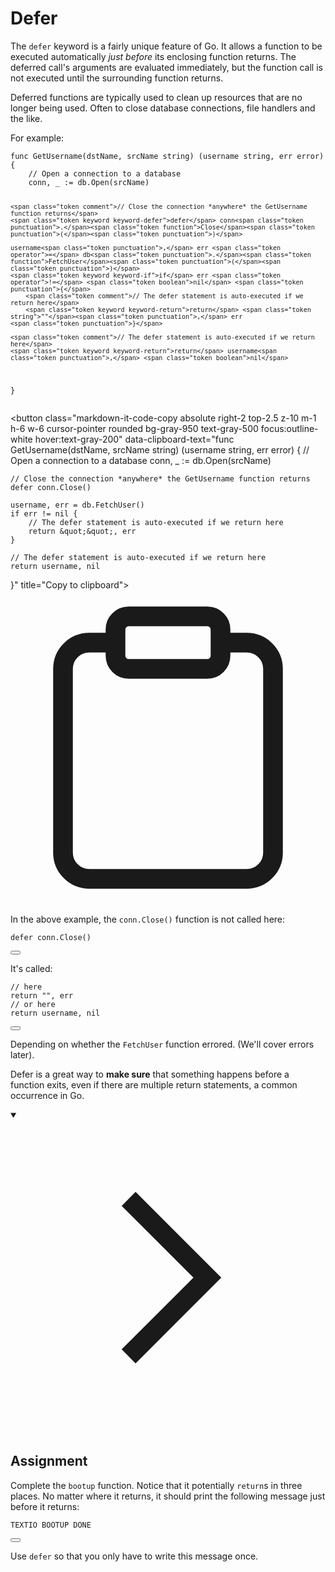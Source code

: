 <h1>Defer</h1>
<p>The <code>defer</code> keyword is a fairly unique feature of Go. It allows a function to be executed automatically <em>just before</em> its enclosing function returns. The deferred call's arguments are evaluated immediately, but the function call is not executed until the surrounding function returns.</p>
<p>Deferred functions are typically used to clean up resources that are no longer being used. Often to close database connections, file handlers and the like.</p>
<p>For example:</p>

<div style="position: relative; isolation: isolate;">
  <pre class="language-go" tabindex="0"><code class="language-go"><span class="token tag">func</span> <span class="token function">GetUsername</span><span class="token punctuation">(</span>dstName<span class="token punctuation">,</span> srcName <span class="token builtin">string</span><span class="token punctuation">)</span> <span class="token punctuation">(</span>username <span class="token builtin">string</span><span class="token punctuation">,</span> err <span class="token builtin">error</span><span class="token punctuation">)</span> <span class="token punctuation">{</span>
	<span class="token comment">// Open a connection to a database</span>
	conn<span class="token punctuation">,</span> <span class="token boolean">_</span> <span class="token operator">:=</span> db<span class="token punctuation">.</span><span class="token function">Open</span><span class="token punctuation">(</span>srcName<span class="token punctuation">)</span>

	<span class="token comment">// Close the connection *anywhere* the GetUsername function returns</span>
	<span class="token keyword keyword-defer">defer</span> conn<span class="token punctuation">.</span><span class="token function">Close</span><span class="token punctuation">(</span><span class="token punctuation">)</span>

	username<span class="token punctuation">,</span> err <span class="token operator">=</span> db<span class="token punctuation">.</span><span class="token function">FetchUser</span><span class="token punctuation">(</span><span class="token punctuation">)</span>
	<span class="token keyword keyword-if">if</span> err <span class="token operator">!=</span> <span class="token boolean">nil</span> <span class="token punctuation">{</span>
		<span class="token comment">// The defer statement is auto-executed if we return here</span>
		<span class="token keyword keyword-return">return</span> <span class="token string">""</span><span class="token punctuation">,</span> err
	<span class="token punctuation">}</span>

	<span class="token comment">// The defer statement is auto-executed if we return here</span>
	<span class="token keyword keyword-return">return</span> username<span class="token punctuation">,</span> <span class="token boolean">nil</span>
<span class="token punctuation">}</span>
</code></pre>

  <button class="markdown-it-code-copy absolute right-2 top-2.5 z-10 m-1 h-6 w-6 cursor-pointer rounded bg-gray-950 text-gray-500 focus:outline-white hover:text-gray-200" data-clipboard-text="func GetUsername(dstName, srcName string) (username string, err error) {
	// Open a connection to a database
	conn, _ := db.Open(srcName)

	// Close the connection *anywhere* the GetUsername function returns
	defer conn.Close()

	username, err = db.FetchUser()
	if err != nil {
		// The defer statement is auto-executed if we return here
		return &quot;&quot;, err
	}

	// The defer statement is auto-executed if we return here
	return username, nil
}" title="Copy to clipboard">
    <svg data-slot="icon" aria-hidden="true" fill="none" stroke-width="1.5" stroke="currentColor" viewBox="0 0 24 24" xmlns="http://www.w3.org/2000/svg">
      <rect width="8" height="4" x="8" y="2" rx="1" ry="1"></rect><path d="M16 4h2a2 2 0 0 1 2 2v14a2 2 0 0 1-2 2H6a2 2 0 0 1-2-2V6a2 2 0 0 1 2-2h2"></path>
  </svg>
  </button>
</div>
<p>In the above example, the <code>conn.Close()</code> function is not called here:</p>

<div style="position: relative; isolation: isolate;">
  <pre class="language-go" tabindex="0"><code class="language-go"><span class="token keyword keyword-defer">defer</span> conn<span class="token punctuation">.</span><span class="token function">Close</span><span class="token punctuation">(</span><span class="token punctuation">)</span>
</code></pre>

  <button class="markdown-it-code-copy absolute right-2 top-2.5 z-10 m-1 h-6 w-6 cursor-pointer rounded bg-gray-950 text-gray-500 focus:outline-white hover:text-gray-200" data-clipboard-text="defer conn.Close()" title="Copy to clipboard">
    <svg data-slot="icon" aria-hidden="true" fill="none" stroke-width="1.5" stroke="currentColor" viewBox="0 0 24 24" xmlns="http://www.w3.org/2000/svg">
      <rect width="8" height="4" x="8" y="2" rx="1" ry="1"></rect><path d="M16 4h2a2 2 0 0 1 2 2v14a2 2 0 0 1-2 2H6a2 2 0 0 1-2-2V6a2 2 0 0 1 2-2h2"></path>
  </svg>
  </button>
</div>
<p>It's called:</p>

<div style="position: relative; isolation: isolate;">
  <pre class="language-go" tabindex="0"><code class="language-go"><span class="token comment">// here</span>
<span class="token keyword keyword-return">return</span> <span class="token string">""</span><span class="token punctuation">,</span> err
<span class="token comment">// or here</span>
<span class="token keyword keyword-return">return</span> username<span class="token punctuation">,</span> <span class="token boolean">nil</span>
</code></pre>

  <button class="markdown-it-code-copy absolute right-2 top-2.5 z-10 m-1 h-6 w-6 cursor-pointer rounded bg-gray-950 text-gray-500 focus:outline-white hover:text-gray-200" data-clipboard-text="// here
return &quot;&quot;, err
// or here
return username, nil" title="Copy to clipboard">
    <svg data-slot="icon" aria-hidden="true" fill="none" stroke-width="1.5" stroke="currentColor" viewBox="0 0 24 24" xmlns="http://www.w3.org/2000/svg">
      <rect width="8" height="4" x="8" y="2" rx="1" ry="1"></rect><path d="M16 4h2a2 2 0 0 1 2 2v14a2 2 0 0 1-2 2H6a2 2 0 0 1-2-2V6a2 2 0 0 1 2-2h2"></path>
  </svg>
  </button>
</div>
<p>Depending on whether the <code>FetchUser</code> function errored. (We'll cover errors later).</p>
<p>Defer is a great way to <strong>make sure</strong> that something happens before a function exits, even if there are multiple return statements, a common occurrence in Go.</p>
<details open="">
<summary>

<svg class="details-icon" xmlns="http://www.w3.org/2000/svg" fill="none" viewBox="0 0 24 24" stroke-width="1.5" stroke="currentColor">
  <path d="m9 18 6-6-6-6"></path>
</svg>
<h2>Assignment</h2>
</summary>
<p>Complete the <code>bootup</code> function. Notice that it potentially <code>return</code>s in three places. No matter where it returns, it should print the following message just before it returns:</p>

<div style="position: relative; isolation: isolate;">
  <pre><code>TEXTIO BOOTUP DONE
</code></pre>

  <button class="markdown-it-code-copy absolute right-2 top-2.5 z-10 m-1 h-6 w-6 cursor-pointer rounded bg-gray-950 text-gray-500 focus:outline-white hover:text-gray-200" data-clipboard-text="TEXTIO BOOTUP DONE" title="Copy to clipboard">
    <svg data-slot="icon" aria-hidden="true" fill="none" stroke-width="1.5" stroke="currentColor" viewBox="0 0 24 24" xmlns="http://www.w3.org/2000/svg">
      <rect width="8" height="4" x="8" y="2" rx="1" ry="1"></rect><path d="M16 4h2a2 2 0 0 1 2 2v14a2 2 0 0 1-2 2H6a2 2 0 0 1-2-2V6a2 2 0 0 1 2-2h2"></path>
  </svg>
  </button>
</div>
<p>Use <code>defer</code> so that you only have to write this message once.</p>
</details>
